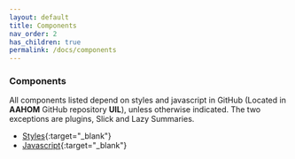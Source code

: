 ```yaml
---
layout: default
title: Components
nav_order: 2
has_children: true
permalink: /docs/components
---
```


### Components

All components listed depend on styles and javascript in GitHub (Located in **AAHOM** GitHub repository **UIL**), unless otherwise indicated.   The two exceptions are plugins, Slick and Lazy Summaries.  

- [Styles](https://github.com/AAHOM/UIL/blob/main/styles.css){:target="_blank"} 
- [Javascript](https://github.com/AAHOM/UIL/blob/main/unity.js){:target="_blank"}  